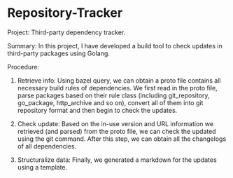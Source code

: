 # Repository-Tracker
Project: Third-party dependency tracker.

Summary: 
In this project, I have developed a build tool to check updates in third-party packages using Golang. 

Procedure: 
1. Retrieve info: Using bazel query, we can obtain a proto file contains all necessary build rules of dependencies. 
   We first read in the proto file, parse packages based on their rule class (including git_repository, go_package, 
   http_archive and so on), convert all of them into git repository format and then begin to check the updates. 

2. Check update: Based on the in-use version and URL information we retrieved (and parsed) from the proto file, we 
can check the updated using the git command. After this step, we can obtain all the changelogs of all dependencies. 

3. Structuralize data: Finally, we generated a markdown for the updates using a template.

